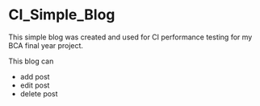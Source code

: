 # CI_Simple_Blog
This simple blog was created and used for CI performance testing for my BCA final year project.

This blog can
- add post
- edit post
- delete post
